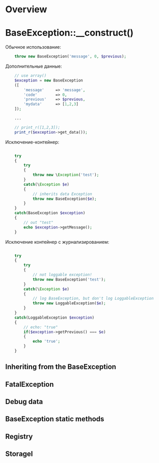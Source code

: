# Overview

# BaseException::__construct()

Обычное использование:

```php
    throw new BaseException('message', 0, $previous);
```

Дополнительные данные:

```php
    // use array()
    $exception = new BaseException
    ([
        'message'     => 'message',
        'code'        => 0,
        'previous'    => $previous,
        'mydata'      => [1,2,3]
    ]);

    ...

    // print_r([1,2,3]);
    print_r($exception->get_data());

```

Исключение-контейнер:

```php

    try
    {
        try
        {
            throw new \Exception('test');
        }
        catch(\Exception $e)
        {
            // inherits data Exception
            throw new BaseException($e);
        }
    }
    catch(BaseException $exception)
    {
        // out "test"
        echo $exception->getMessage();
    }

```

Исключение контейнер с журнализированием:

```php

    try
    {
        try
        {
            // not loggable exception!
            throw new BaseException('test');
        }
        catch(\Exception $e)
        {
            // log BaseException, but don't log LoggableException
            throw new LoggableException($e);
        }
    }
    catch(LoggableException $exception)
    {
        // echo: "true"
        if($exception->getPrevious() === $e)
        {
            echo 'true';
        }
    }

```

## Inheriting from the BaseException

## FatalException

## Debug data

## BaseException static methods

## Registry

## StorageI
